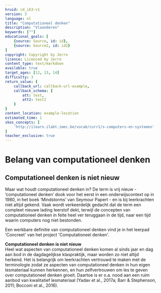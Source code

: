 ```yaml
---
hruid: cd_ib3-v1
version: 3
language: nl
title: "Computationeel denken"
description: "Vlaanderen"
keywords: [""]
educational_goals: [
    {source: Source, id: id}, 
    {source: Source2, id: id2}
]
copyright: Copyright by Jerro
licence: Licenced by Jerro
content_type: text/markdown
available: true
target_ages: [12, 13, 14]
difficulty: 3
return_value: {
    callback_url: callback-url-example,
    callback_schema: {
        att: test,
        att2: test2
    }
}
content_location: example-location
estimated_time: 1
skos_concepts: [
    'http://ilearn.ilabt.imec.be/vocab/curr1/s-computers-en-systemen'
]
teacher_exclusive: true
---
```


# Belang van computationeel denken

## Computationeel denken is niet nieuw

Maar wat houdt computationeel denken in? De term is vrij nieuw - ‘computationeel denken’ dook voor het eerst in een onderwijscontext op in 1980, in het boek ‘Mindstorms’ van Seymour Papert - en is bij leerkrachten niet altijd gekend. Vaak wordt verkeerdelijk gedacht dat de term een compleet nieuwe lading leerstof dekt, terwijl de concepten van computationeel denken in feite heel ver teruggaan in de tijd, naar een tijd waarin computers nog niet bestonden. 

Een werkbare definitie van computationeel denken vind je in het leerpad 'Concreet' van het project 'Computationeel denken'.

<div class="alert alert-box alert-success">
    <strong>Computationeel denken is niet nieuw</strong><br>
    Heel wat aspecten van computationeel denken komen al sinds jaar en dag aan bod in de dagdagelijkse klaspraktijk, maar worden zo niet altijd herkend. Het is belangrijk om leerkrachten vertrouwd te maken met de terminologie zodat ze aspecten van computationeel denken in hun eigen lesmateriaal kunnen herkennen, en hun zelfvertrouwen om les te geven over computationeel denken groeit. Daartoe is er o.a. nood aan een ruim aanbod van kwalitatief lesmateriaal (Yadav et al., 2017a; Barr & Stephenson, 2011; Bocconi et al., 2016). 
</div> 
